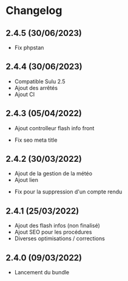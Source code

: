 # Changelog

## 2.4.5 (30/06/2023)

- Fix phpstan

## 2.4.4 (30/06/2023)

+ Compatible Sulu 2.5
+ Ajout des arrêtés
+ Ajout CI

## 2.4.3 (05/04/2022)

+ Ajout controlleur flash info front
- Fix seo meta title

## 2.4.2 (30/03/2022)

+ Ajout de la gestion de la météo
+ Ajout lien
- Fix pour la suppression d'un compte rendu

## 2.4.1 (25/03/2022)

+ Ajout des flash infos (non finalisé)
+ Ajout SEO pour les procédures
+ Diverses optimisations / corrections

## 2.4.0 (09/03/2022)

+ Lancement du bundle